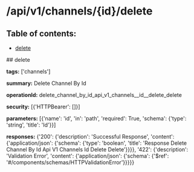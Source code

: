 # /api/v1/channels/{id}/delete

## Table of contents:
- [delete](#delete)

<a name="delete" />
## delete

**tags:** ['channels']

**summary:** Delete Channel By Id

**operationId:** delete_channel_by_id_api_v1_channels__id__delete_delete

**security:** [{'HTTPBearer': []}]

**parameters:** [{'name': 'id', 'in': 'path', 'required': True, 'schema': {'type': 'string', 'title': 'Id'}}]

**responses:** {'200': {'description': 'Successful Response', 'content': {'application/json': {'schema': {'type': 'boolean', 'title': 'Response Delete Channel By Id Api V1 Channels  Id  Delete Delete'}}}}, '422': {'description': 'Validation Error', 'content': {'application/json': {'schema': {'$ref': '#/components/schemas/HTTPValidationError'}}}}}

